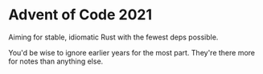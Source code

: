 # Advent of Code 2021

Aiming for stable, idiomatic Rust with the fewest deps possible.

You'd be wise to ignore earlier years for the most part. They're there more for notes than anything
else.
